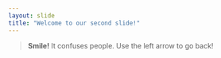 ```yaml
---
layout: slide
title: "Welcome to our second slide!"
---
```

> **Smile!** It confuses people.
Use the left arrow to go back!
